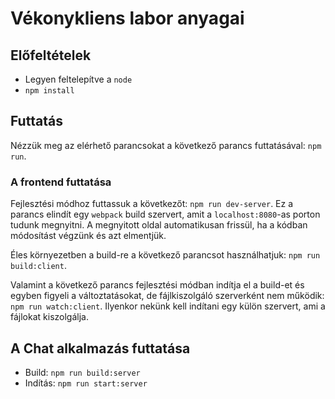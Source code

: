 # Vékonykliens labor anyagai


## Előfeltételek

- Legyen feltelepítve a `node`
- `npm install`


## Futtatás

Nézzük meg az elérhető parancsokat a következő parancs futtatásával: `npm run`.


### A frontend futtatása

Fejlesztési módhoz futtassuk a következőt: `npm run dev-server`.
Ez a parancs elindít egy `webpack` build szervert, amit a `localhost:8080`-as porton tudunk megnyitni.
A megnyitott oldal automatikusan frissül, ha a kódban módosítást végzünk és azt elmentjük.

Éles környezetben a build-re a következő parancsot használhatjuk: `npm run build:client`.

Valamint a következő parancs fejlesztési módban indítja el a build-et és egyben figyeli a változtatásokat,
de fájlkiszolgáló szerverként nem működik: `npm run watch:client`.
Ilyenkor nekünk kell indítani egy külön szervert, ami a fájlokat kiszolgálja.


## A Chat alkalmazás futtatása

- Build: `npm run build:server`
- Indítás: `npm run start:server`
